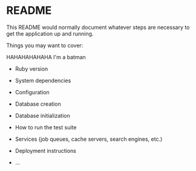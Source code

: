 # README

This README would normally document whatever steps are necessary to get the
application up and running.

Things you may want to cover:

HAHAHAHAHAHA
I'm a batman

* Ruby version

* System dependencies

* Configuration

* Database creation

* Database initialization

* How to run the test suite

* Services (job queues, cache servers, search engines, etc.)

* Deployment instructions

* ...
